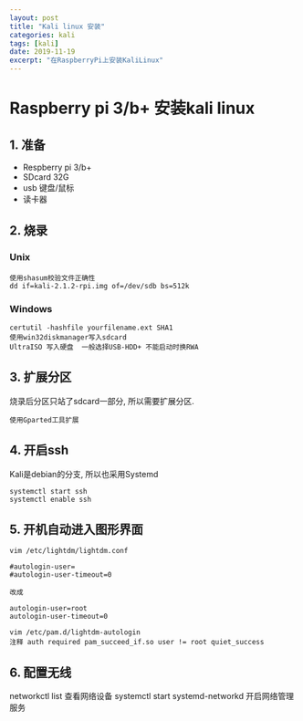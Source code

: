 ```yaml
---
layout: post
title: "Kali linux 安装"
categories: kali
tags: [kali]
date: 2019-11-19
excerpt: "在RaspberryPi上安装KaliLinux"
---
```


# Raspberry pi 3/b+ 安装kali linux

## 1. 准备

* Respberry pi 3/b+
* SDcard 32G
* usb 键盘/鼠标
* 读卡器

## 2. 烧录

### Unix

	使用shasum校验文件正确性
	dd if=kali-2.1.2-rpi.img of=/dev/sdb bs=512k
	
### Windows

	certutil -hashfile yourfilename.ext SHA1
	使用win32diskmanager写入sdcard
	UltraISO 写入硬盘  一般选择USB-HDD+ 不能启动时换RWA

## 3. 扩展分区
烧录后分区只站了sdcard一部分, 所以需要扩展分区.
	
	使用Gparted工具扩展


## 4. 开启ssh
Kali是debian的分支, 所以也采用Systemd

	systemctl start ssh
	systemctl enable ssh

## 5. 开机自动进入图形界面

	vim /etc/lightdm/lightdm.conf

	#autologin-user=
	#autologin-user-timeout=0

	改成

	autologin-user=root
	autologin-user-timeout=0

	vim /etc/pam.d/lightdm-autologin
	注释 auth required pam_succeed_if.so user != root quiet_success

## 6. 配置无线
networkctl list 查看网络设备
systemctl start systemd-networkd 开启网络管理服务
